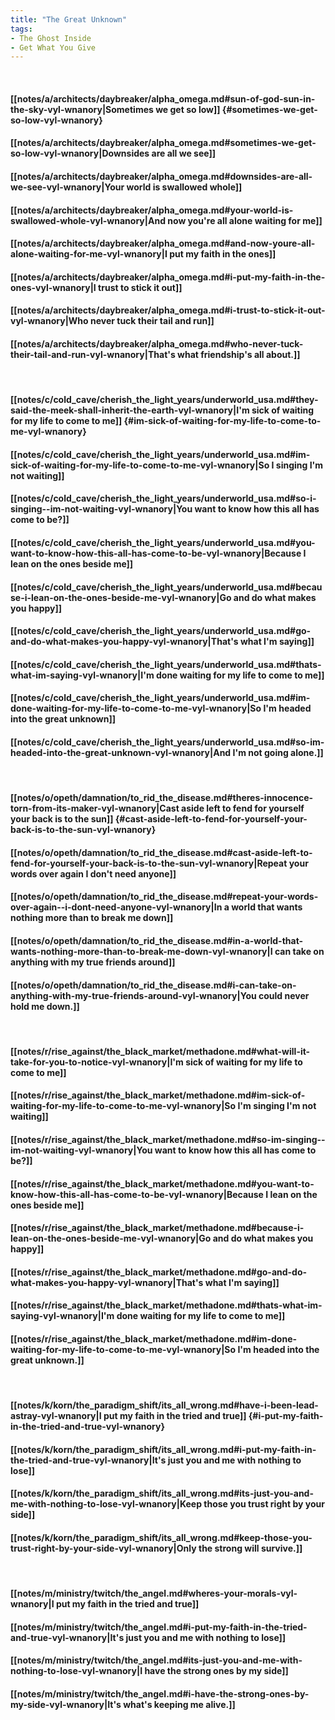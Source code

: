 ```yaml
---
title: "The Great Unknown"
tags:
- The Ghost Inside
- Get What You Give
---
```

&nbsp;
#### [[notes/a/architects/daybreaker/alpha_omega.md#sun-of-god-sun-in-the-sky-vyl-wnanory|Sometimes we get so low]] {#sometimes-we-get-so-low-vyl-wnanory}
#### [[notes/a/architects/daybreaker/alpha_omega.md#sometimes-we-get-so-low-vyl-wnanory|Downsides are all we see]]
#### [[notes/a/architects/daybreaker/alpha_omega.md#downsides-are-all-we-see-vyl-wnanory|Your world is swallowed whole]]
#### [[notes/a/architects/daybreaker/alpha_omega.md#your-world-is-swallowed-whole-vyl-wnanory|And now you're all alone waiting for me]]
#### [[notes/a/architects/daybreaker/alpha_omega.md#and-now-youre-all-alone-waiting-for-me-vyl-wnanory|I put my faith in the ones]]
#### [[notes/a/architects/daybreaker/alpha_omega.md#i-put-my-faith-in-the-ones-vyl-wnanory|I trust to stick it out]]
#### [[notes/a/architects/daybreaker/alpha_omega.md#i-trust-to-stick-it-out-vyl-wnanory|Who never tuck their tail and run]]
#### [[notes/a/architects/daybreaker/alpha_omega.md#who-never-tuck-their-tail-and-run-vyl-wnanory|That's what friendship's all about.]]
&nbsp;
#### [[notes/c/cold_cave/cherish_the_light_years/underworld_usa.md#they-said-the-meek-shall-inherit-the-earth-vyl-wnanory|I'm sick of waiting for my life to come to me]] {#im-sick-of-waiting-for-my-life-to-come-to-me-vyl-wnanory}
#### [[notes/c/cold_cave/cherish_the_light_years/underworld_usa.md#im-sick-of-waiting-for-my-life-to-come-to-me-vyl-wnanory|So I singing  I'm not waiting]]
#### [[notes/c/cold_cave/cherish_the_light_years/underworld_usa.md#so-i-singing--im-not-waiting-vyl-wnanory|You want to know how this all has come to be?]]
#### [[notes/c/cold_cave/cherish_the_light_years/underworld_usa.md#you-want-to-know-how-this-all-has-come-to-be-vyl-wnanory|Because I lean on the ones beside me]]
#### [[notes/c/cold_cave/cherish_the_light_years/underworld_usa.md#because-i-lean-on-the-ones-beside-me-vyl-wnanory|Go and do what makes you happy]]
#### [[notes/c/cold_cave/cherish_the_light_years/underworld_usa.md#go-and-do-what-makes-you-happy-vyl-wnanory|That's what I'm saying]]
#### [[notes/c/cold_cave/cherish_the_light_years/underworld_usa.md#thats-what-im-saying-vyl-wnanory|I'm done waiting for my life to come to me]]
#### [[notes/c/cold_cave/cherish_the_light_years/underworld_usa.md#im-done-waiting-for-my-life-to-come-to-me-vyl-wnanory|So I'm headed into the great unknown]]
#### [[notes/c/cold_cave/cherish_the_light_years/underworld_usa.md#so-im-headed-into-the-great-unknown-vyl-wnanory|And I'm not going alone.]]
&nbsp;
#### [[notes/o/opeth/damnation/to_rid_the_disease.md#theres-innocence-torn-from-its-maker-vyl-wnanory|Cast aside left to fend for yourself your back is to the sun]] {#cast-aside-left-to-fend-for-yourself-your-back-is-to-the-sun-vyl-wnanory}
#### [[notes/o/opeth/damnation/to_rid_the_disease.md#cast-aside-left-to-fend-for-yourself-your-back-is-to-the-sun-vyl-wnanory|Repeat your words over again  I don't need anyone]]
#### [[notes/o/opeth/damnation/to_rid_the_disease.md#repeat-your-words-over-again--i-dont-need-anyone-vyl-wnanory|In a world that wants nothing more than to break me down]]
#### [[notes/o/opeth/damnation/to_rid_the_disease.md#in-a-world-that-wants-nothing-more-than-to-break-me-down-vyl-wnanory|I can take on anything with my true friends around]]
#### [[notes/o/opeth/damnation/to_rid_the_disease.md#i-can-take-on-anything-with-my-true-friends-around-vyl-wnanory|You could never hold me down.]]
&nbsp;
#### [[notes/r/rise_against/the_black_market/methadone.md#what-will-it-take-for-you-to-notice-vyl-wnanory|I'm sick of waiting for my life to come to me]]
#### [[notes/r/rise_against/the_black_market/methadone.md#im-sick-of-waiting-for-my-life-to-come-to-me-vyl-wnanory|So I'm singing  I'm not waiting]]
#### [[notes/r/rise_against/the_black_market/methadone.md#so-im-singing--im-not-waiting-vyl-wnanory|You want to know how this all has come to be?]]
#### [[notes/r/rise_against/the_black_market/methadone.md#you-want-to-know-how-this-all-has-come-to-be-vyl-wnanory|Because I lean on the ones beside me]]
#### [[notes/r/rise_against/the_black_market/methadone.md#because-i-lean-on-the-ones-beside-me-vyl-wnanory|Go and do what makes you happy]]
#### [[notes/r/rise_against/the_black_market/methadone.md#go-and-do-what-makes-you-happy-vyl-wnanory|That's what I'm saying]]
#### [[notes/r/rise_against/the_black_market/methadone.md#thats-what-im-saying-vyl-wnanory|I'm done waiting for my life to come to me]]
#### [[notes/r/rise_against/the_black_market/methadone.md#im-done-waiting-for-my-life-to-come-to-me-vyl-wnanory|So I'm headed into the great unknown.]]
&nbsp;
#### [[notes/k/korn/the_paradigm_shift/its_all_wrong.md#have-i-been-lead-astray-vyl-wnanory|I put my faith in the tried and true]] {#i-put-my-faith-in-the-tried-and-true-vyl-wnanory}
#### [[notes/k/korn/the_paradigm_shift/its_all_wrong.md#i-put-my-faith-in-the-tried-and-true-vyl-wnanory|It's just you and me with nothing to lose]]
#### [[notes/k/korn/the_paradigm_shift/its_all_wrong.md#its-just-you-and-me-with-nothing-to-lose-vyl-wnanory|Keep those you trust right by your side]]
#### [[notes/k/korn/the_paradigm_shift/its_all_wrong.md#keep-those-you-trust-right-by-your-side-vyl-wnanory|Only the strong will survive.]]
&nbsp;
#### [[notes/m/ministry/twitch/the_angel.md#wheres-your-morals-vyl-wnanory|I put my faith in the tried and true]]
#### [[notes/m/ministry/twitch/the_angel.md#i-put-my-faith-in-the-tried-and-true-vyl-wnanory|It's just you and me with nothing to lose]]
#### [[notes/m/ministry/twitch/the_angel.md#its-just-you-and-me-with-nothing-to-lose-vyl-wnanory|I have the strong ones by my side]]
#### [[notes/m/ministry/twitch/the_angel.md#i-have-the-strong-ones-by-my-side-vyl-wnanory|It's what's keeping me alive.]]
